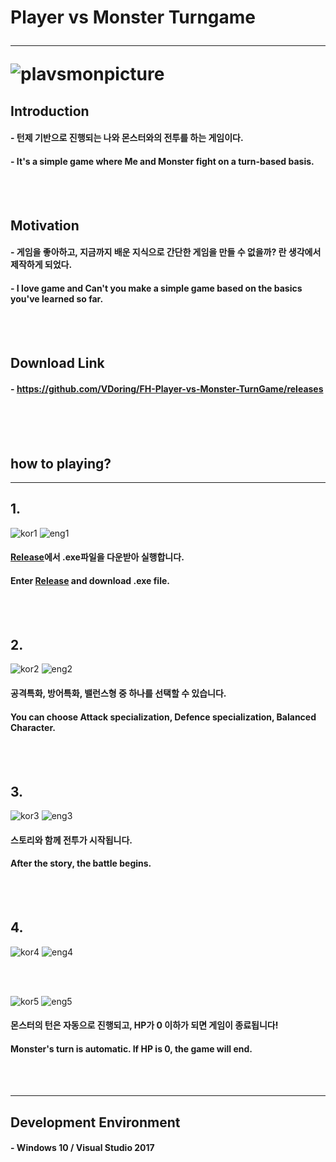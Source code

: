 # Player vs Monster Turngame <hr/> ![plavsmonpicture](https://user-images.githubusercontent.com/50266731/59259712-4351b000-8c75-11e9-9d66-d2976e18dc60.PNG)

## Introduction

#### - 턴제 기반으로 진행되는 나와 몬스터와의 전투를 하는 게임이다.
#### - It's a simple game where Me and Monster fight on a turn-based basis.

<br/><br/>

## Motivation

#### - 게임을 좋아하고, 지금까지 배운 지식으로 간단한 게임을 만들 수 없을까? 란 생각에서 제작하게 되었다.
#### - I love game and Can't you make a simple game based on the basics you've learned so far.

<br/><br/>

## Download Link
#### - https://github.com/VDoring/FH-Player-vs-Monster-TurnGame/releases

<br/><br/><br/>

## how to playing?
-----------------------------

## 1.
![kor1](https://user-images.githubusercontent.com/50266731/61592300-71c79100-ac0c-11e9-9455-ada79ead9863.PNG)
![eng1](https://user-images.githubusercontent.com/50266731/61592402-ccadb800-ac0d-11e9-8228-b92b44342272.PNG)
#### [Release](https://github.com/VDoring/FH-Player-vs-Monster-TurnGame/releases)에서 .exe파일을 다운받아 실행합니다.
#### Enter [Release](https://github.com/VDoring/FH-Player-vs-Monster-TurnGame/releases) and download .exe file.

<br/><br/>

## 2.
![kor2](https://user-images.githubusercontent.com/50266731/61592367-67f25d80-ac0d-11e9-8eb7-7aaf37b42bee.PNG)
![eng2](https://user-images.githubusercontent.com/50266731/61592407-d7684d00-ac0d-11e9-8464-d68fbccddbad.PNG)
#### **공격특화**, **방어특화**, **밸런스형** 중 하나를 선택할 수 있습니다.
#### You can choose **Attack specialization**, **Defence specialization**, **Balanced** Character.

<br/><br/>

## 3.
![kor3](https://user-images.githubusercontent.com/50266731/61592388-8d7f6700-ac0d-11e9-9324-0b40fdda7ccb.PNG)
![eng3](https://user-images.githubusercontent.com/50266731/61592415-e818c300-ac0d-11e9-978e-df7093eb1052.PNG)
#### 스토리와 함께 전투가 시작됩니다.
#### After the story, the battle begins.

<br/><br/>

## 4.
![kor4](https://user-images.githubusercontent.com/50266731/61592391-9708cf00-ac0d-11e9-9806-65eec189bff9.PNG)
![eng4](https://user-images.githubusercontent.com/50266731/61592418-f535b200-ac0d-11e9-816f-61bb0c14787e.PNG)

<br/><br/>

![kor5](https://user-images.githubusercontent.com/50266731/61592394-a38d2780-ac0d-11e9-9a89-fe7de2ef0073.PNG)
![eng5](https://user-images.githubusercontent.com/50266731/61592421-f830a280-ac0d-11e9-8fef-26bad64f8e58.PNG)
#### 몬스터의 턴은 자동으로 진행되고, HP가 0 이하가 되면 게임이 종료됩니다!
#### Monster's turn is automatic. If HP is 0, the game will end.

<br/><br/>

---------------------------------
## Development Environment
#### - Windows 10 / Visual Studio 2017
